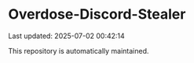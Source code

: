 # Overdose-Discord-Stealer

Last updated: 2025-07-02 00:42:14

This repository is automatically maintained.
